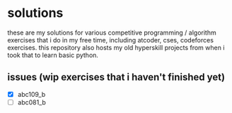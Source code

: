 # solutions
these are my solutions for various competitive programming / algorithm exercises that i do in my free time,
including atcoder, cses, codeforces exercises. this repository also hosts my old hyperskill projects
from when i took that to learn basic python.

## issues (wip exercises that i haven't finished yet)
- [x] abc109_b
- [ ] abc081_b
